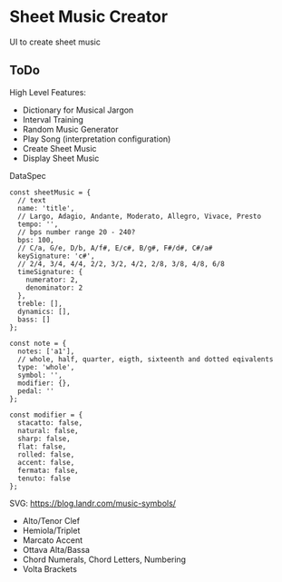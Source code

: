 # Sheet Music Creator
UI to create sheet music

## ToDo
High Level Features:
- Dictionary for Musical Jargon
- Interval Training
- Random Music Generator
- Play Song (interpretation configuration)
- Create Sheet Music
- Display Sheet Music

DataSpec
```
const sheetMusic = {
  // text
  name: 'title',
  // Largo, Adagio, Andante, Moderato, Allegro, Vivace, Presto
  tempo: '',
  // bps number range 20 - 240?
  bps: 100,
  // C/a, G/e, D/b, A/f#, E/c#, B/g#, F#/d#, C#/a#
  keySignature: 'c#',
  // 2/4, 3/4, 4/4, 2/2, 3/2, 4/2, 2/8, 3/8, 4/8, 6/8
  timeSignature: {
    numerator: 2,
    denominator: 2
  },
  treble: [],
  dynamics: [],
  bass: []
};

const note = {
  notes: ['a1'],
  // whole, half, quarter, eigth, sixteenth and dotted eqivalents
  type: 'whole',
  symbol: '',
  modifier: {},
  pedal: ''
};

const modifier = {
  stacatto: false,
  natural: false,
  sharp: false,
  flat: false,
  rolled: false,
  accent: false,
  fermata: false,
  tenuto: false
};
```

SVG: https://blog.landr.com/music-symbols/
- Alto/Tenor Clef
- Hemiola/Triplet
- Marcato Accent
- Ottava Alta/Bassa
- Chord Numerals, Chord Letters, Numbering
- Volta Brackets